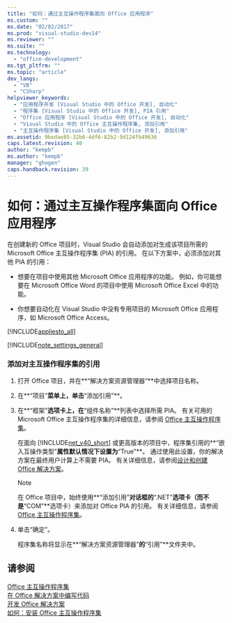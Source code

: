 ```yaml
---
title: "如何：通过主互操作程序集面向 Office 应用程序"
ms.custom: ""
ms.date: "02/02/2017"
ms.prod: "visual-studio-dev14"
ms.reviewer: ""
ms.suite: ""
ms.technology: 
  - "office-development"
ms.tgt_pltfrm: ""
ms.topic: "article"
dev_langs: 
  - "VB"
  - "CSharp"
helpviewer_keywords: 
  - "应用程序开发 [Visual Studio 中的 Office 开发], 自动化"
  - "程序集 [Visual Studio 中的 Office 开发], PIA 引用"
  - "Office 应用程序 [Visual Studio 中的 Office 开发], 自动化"
  - "Visual Studio 中的 Office 主互操作程序集, 添加引用"
  - "主互操作程序集 [Visual Studio 中的 Office 开发], 添加引用"
ms.assetid: 9bedae85-32b6-4df6-82b2-9d124fb49636
caps.latest.revision: 40
author: "kempb"
ms.author: "kempb"
manager: "ghogen"
caps.handback.revision: 39
---
```

# 如何：通过主互操作程序集面向 Office 应用程序
  在创建新的 Office 项目时，Visual Studio 会自动添加对生成该项目所需的 Microsoft Office 主互操作程序集 \(PIA\) 的引用。  在以下方案中，必须添加对其他 PIA 的引用：  
  
-   想要在项目中使用其他 Microsoft Office 应用程序的功能。  例如，你可能想要在 Microsoft Office Word 的项目中使用 Microsoft Office Excel 中的功能。  
  
-   你想要自动化在 Visual Studio 中没有专用项目的 Microsoft Office 应用程序，如 Microsoft Office Access。  
  
 [!INCLUDE[appliesto_all](../vsto/includes/appliesto-all-md.md)]  
  
 [!INCLUDE[note_settings_general](../sharepoint/includes/note-settings-general-md.md)]  
  
### 添加对主互操作程序集的引用  
  
1.  打开 Office 项目，并在**“解决方案资源管理器”**中选择项目名称。  
  
2.  在**“项目”**菜单上，单击**“添加引用”**。  
  
3.  在**“框架”**选项卡上，在**“组件名称”**列表中选择所需 PIA。  有关可用的 Microsoft Office 主互操作程序集的详细信息，请参阅 [Office 主互操作程序集](../vsto/office-primary-interop-assemblies.md)。  
  
     在面向 [!INCLUDE[net_v40_short](../sharepoint/includes/net-v40-short-md.md)] 或更高版本的项目中，程序集引用的**“嵌入互操作类型”**属性默认情况下设置为**“True”**。  通过使用此设置，你的解决方案在最终用户计算上不需要 PIA。  有关详细信息，请参阅[设计和创建 Office 解决方案](../vsto/designing-and-creating-office-solutions.md)。  
  
    > [!NOTE]  
    >  在 Office 项目中，始终使用**“添加引用”**对话框的**“.NET”**选项卡（而不是**“COM”**选项卡）来添加对 Office PIA 的引用。  有关详细信息，请参阅 [Office 主互操作程序集](../vsto/office-primary-interop-assemblies.md)。  
  
4.  单击“确定”。  
  
     程序集名称将显示在**“解决方案资源管理器”**的**“引用”**文件夹中。  
  
## 请参阅  
 [Office 主互操作程序集](../vsto/office-primary-interop-assemblies.md)   
 [在 Office 解决方案中编写代码](../vsto/writing-code-in-office-solutions.md)   
 [开发 Office 解决方案](../vsto/developing-office-solutions.md)   
 [如何：安装 Office 主互操作程序集](../vsto/how-to-install-office-primary-interop-assemblies.md)  
  
  